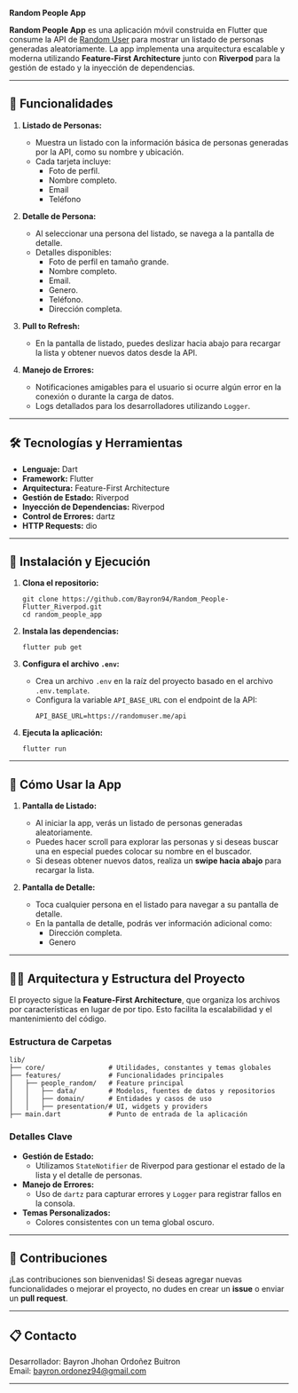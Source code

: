 **Random People App**  

**Random People App** es una aplicación móvil construida en Flutter que consume la API de [Random User](https://randomuser.me/) para mostrar un listado de personas generadas aleatoriamente. La app implementa una arquitectura escalable y moderna utilizando **Feature-First Architecture** junto con **Riverpod** para la gestión de estado y la inyección de dependencias.

---

## 📱 Funcionalidades

1. **Listado de Personas:**
   - Muestra un listado con la información básica de personas generadas por la API, como su nombre y ubicación.
   - Cada tarjeta incluye:
     - Foto de perfil.
     - Nombre completo.
     - Email
     - Teléfono

2. **Detalle de Persona:**
   - Al seleccionar una persona del listado, se navega a la pantalla de detalle.
   - Detalles disponibles:
     - Foto de perfil en tamaño grande.
     - Nombre completo.
     - Email.
     - Genero.
     - Teléfono.
     - Dirección completa.

3. **Pull to Refresh:**
   - En la pantalla de listado, puedes deslizar hacia abajo para recargar la lista y obtener nuevos datos desde la API.

4. **Manejo de Errores:**
   - Notificaciones amigables para el usuario si ocurre algún error en la conexión o durante la carga de datos.
   - Logs detallados para los desarrolladores utilizando `Logger`.

---

## 🛠️ Tecnologías y Herramientas

- **Lenguaje:** Dart
- **Framework:** Flutter
- **Arquitectura:** Feature-First Architecture
- **Gestión de Estado:** Riverpod
- **Inyección de Dependencias:** Riverpod
- **Control de Errores:** dartz
- **HTTP Requests:** dio

---

## 🚀 Instalación y Ejecución

1. **Clona el repositorio:**
   ```
   git clone https://github.com/Bayron94/Random_People-Flutter_Riverpod.git
   cd random_people_app
   ```

2. **Instala las dependencias:**
   ```
   flutter pub get
   ```

3. **Configura el archivo `.env`:**
   - Crea un archivo `.env` en la raíz del proyecto basado en el archivo `.env.template`.
   - Configura la variable `API_BASE_URL` con el endpoint de la API:
     ```
     API_BASE_URL=https://randomuser.me/api
     ```

4. **Ejecuta la aplicación:**
   ```
   flutter run
   ```

---

## 🧭 Cómo Usar la App

1. **Pantalla de Listado:**
   - Al iniciar la app, verás un listado de personas generadas aleatoriamente.
   - Puedes hacer scroll para explorar las personas y si deseas buscar una en especial puedes colocar su nombre en el buscador.
   - Si deseas obtener nuevos datos, realiza un **swipe hacia abajo** para recargar la lista.

2. **Pantalla de Detalle:**
   - Toca cualquier persona en el listado para navegar a su pantalla de detalle.
   - En la pantalla de detalle, podrás ver información adicional como:
     - Dirección completa.
     - Genero

---

## 🧑‍💻 Arquitectura y Estructura del Proyecto

El proyecto sigue la **Feature-First Architecture**, que organiza los archivos por características en lugar de por tipo. Esto facilita la escalabilidad y el mantenimiento del código.

### Estructura de Carpetas

```
lib/
├── core/                # Utilidades, constantes y temas globales
├── features/            # Funcionalidades principales
│   ├── people_random/   # Feature principal
│   │   ├── data/        # Modelos, fuentes de datos y repositorios
│   │   ├── domain/      # Entidades y casos de uso
│   │   ├── presentation/# UI, widgets y providers
├── main.dart            # Punto de entrada de la aplicación
```

### Detalles Clave

- **Gestión de Estado:** 
  - Utilizamos `StateNotifier` de Riverpod para gestionar el estado de la lista y el detalle de personas.
- **Manejo de Errores:** 
  - Uso de `dartz` para capturar errores y `Logger` para registrar fallos en la consola.
- **Temas Personalizados:** 
  - Colores consistentes con un tema global oscuro.

---

## 🤝 Contribuciones

¡Las contribuciones son bienvenidas! Si deseas agregar nuevas funcionalidades o mejorar el proyecto, no dudes en crear un **issue** o enviar un **pull request**.

---

## 📋 **Contacto**

Desarrollador: Bayron Jhohan Ordoñez Buitron  
Email: [bayron.ordonez94@gmail.com](mailto:bayron.ordonez94@gmail.com)

---